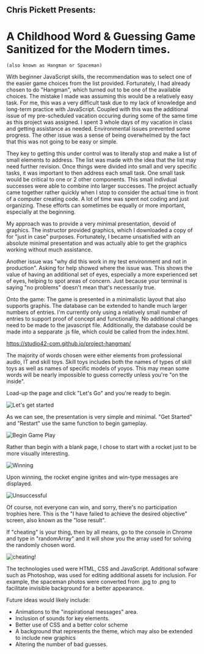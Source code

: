 ## Chris Pickett Presents:
#    A Childhood Word & Guessing Game Sanitized for the Modern times.
    (also known as Hangman or Spaceman)

With beginner JavaScript skills, the recommendation was to select one of the easier game choices from the list provided. Fortunately, I had already chosen to do "Hangman", which turned out to be one of the available choices. The mistake I made was assuming this would be a relatively easy task. For me, this was a very difficult task due to my lack of knowledge and long-term practice with JavaScript. Coupled with this was the additional issue of my pre-scheduled vacation occuring during some of the same time as this project was assigned. I spent 3 whole days of my vacation in class and getting assistance as needed. Environmental issues prevented some progress. The other issue was a sense of being overwhelmed by the fact that this was not going to be easy or simple.

They key to getting this under control was to literally stop and make a list of small elements to address. The list was made with the idea that the list may need further revision. Once things were divided into small and very specific tasks, it was important to then address each small task. One small task would be critical to one or 2 other components. This small indivdual successes were able to combine into larger successes. The project actually came together rather quickly when I stop to consider the actual time in front of a computer creating code. A lot of time was spent not coding and just organizing. These efforts can sometimes be equally or more important, especially at the beginning.

My approach was to provide a very minimal presentation, devoid of graphics. The instructor provided graphics, which I downloaded a copy of for "just in case" purposes. Fortunately, I became unsatisfied with an absolute minimal presentation and was actually able to get the graphics working without much assistance.

Another issue was "why did this work in my test environment and not in production". Asking for help showed where the issue was. This shows the value of having an additional set of eyes, especially a more experienced set of eyes, helping to spot areas of concern. Just because your terminal is saying "no problems" doesn't mean that's necessarily true.

Onto the game:
The game is presented in a minimalistic layout that also supports graphis. The database can be extended to handle much larger numbers of entries. I'm currently only using a relatively small number of entries to support proof of concept and functionality. No additional changes need to be made to the javascript file. Additionally, the database could be made into a sepparate .js file, which could be called from the index.html.

https://studio42-com.github.io/project-hangman/

The majority of words chosen were either elements from professional audio, IT and skill toys. Skill toys includes both the names of types of skill toys as well as names of specific models of yoyos. This may mean some words will be nearly impossible to guess correctly unless you're "on the inside".

Load-up the page and click "Let's Go" and you're ready to begin.

![Let's get started](first.png)

As we can see, the presentation is very simple and minimal.
"Get Started" and "Restart" use the same function to begin gameplay.

![Begin Game Play](begin.png)

Rather than begin with a blank page, I chose to start with a rocket just to be more visually interesting.

![Winning](win.png)

Upon winning, the rocket engine ignites and win-type messages are displayed.

![Unsuccessful](lose.png)

Of course, not everyone can win, and sorry, there's no participation trophies here. This is the "I have failed to achieve the desired objective" screen, also known as the "lose result".

If "cheating" is your thing, then by all means, go to the console in Chrome and type in "randomArray" and it will show you the array used for solving the randomly chosen word.

![cheating!](cheat.png)



The technologies used were HTML, CSS and JavaScript. Additional sofware such as Photoshop, was used for editing additional assets for inclusion. For example, the spaceman photos were converted from .jpg to .png to facilitate invisible background for a better appearance.

Future ideas would likely include:
- Animations to the "inspirational messages" area.
- Inclusion of sounds for key elements.
- Better use of CSS and a better color scheme
- A background that represents the theme, which may also be extended to include new graphics
- Altering the number of bad guesses.
